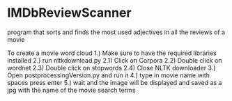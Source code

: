 # IMDbReviewScanner
program that sorts and finds the most used adjectives in all the reviews of a movie

To create a movie word cloud 
1.) Make sure to have the required libraries installed 
2.) run nltkdownload.py
    2.1) Click on Corpora
    2.2) Double click on wordnet
    2.3) Double click on stopwords
    2.4) Close NLTK downloader
3.) Open postprocessingVersion.py and run it
4.) type in movie name with spaces press enter
5.) wait and the image will be displayed and saved as a jpg with the name of the movie search terms

